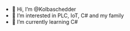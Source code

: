 - 👋 Hi, I’m @Kolbaschedder
- 👀 I’m interested in PLC, IoT, C# and my family
- 🌱 I’m currently learning C#

<!---
Kolbaschedder/Kolbaschedder is a ✨ special ✨ repository because its `README.md` (this file) appears on your GitHub profile.
You can click the Preview link to take a look at your changes.
--->
